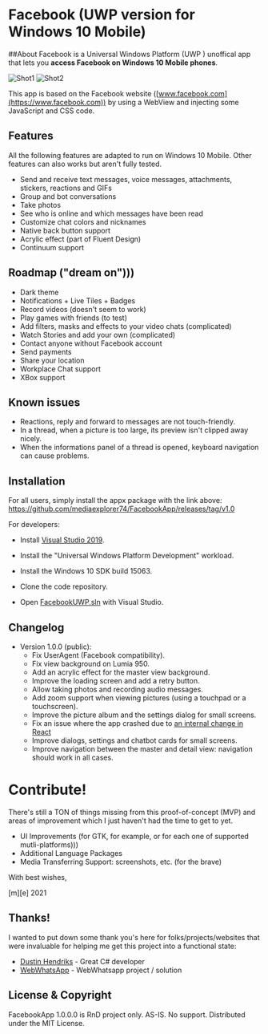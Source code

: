 # Facebook (UWP version for Windows 10 Mobile)


##About
Facebook is a Universal Windows Platform (UWP ) unoffical app that lets you **access Facebook on Windows 10 Mobile phones**.

![Shot1](/Images/shot1.png)
![Shot2](/Images/shot2.png)

This app is based on the Facebook website ([www.facebook.com](https://www.facebook.com)) by using a WebView and injecting some JavaScript and CSS code.


## Features

All the following features are adapted to run on Windows 10 Mobile. Other features can also works but aren't fully tested.

- Send and receive text messages, voice messages, attachments, stickers, reactions and GIFs
- Group and bot conversations
- Take photos
- See who is online and which messages have been read
- Customize chat colors and nicknames
- Native back button support
- Acrylic effect (part of Fluent Design)
- Continuum support


## Roadmap ("dream on")))

- Dark theme
- Notifications + Live Tiles + Badges
- Record videos (doesn't seem to work)
- Play games with friends (to test)
- Add filters, masks and effects to your video chats (complicated)
- Watch Stories and add your own (complicated)
- Contact anyone without Facebook account
- Send payments
- Share your location
- Workplace Chat support
- XBox support


## Known issues

- Reactions, reply and forward to messages are not touch-friendly.
- In a thread, when a picture is too large, its preview isn't clipped away nicely.
- When the informations panel of a thread is opened, keyboard navigation can cause problems.


## Installation

For all users, simply install the appx package with the link above:
https://github.com/mediaexplorer74/FacebookApp/releases/tag/v1.0

For developers:
- Install [Visual Studio 2019](https://developer.microsoft.com/en-us/windows/downloads).

- Install the "Universal Windows Platform Development" workload.

- Install the Windows 10 SDK build 15063.

- Clone the code repository.

- Open [FacebookUWP.sln](/FacebookUWP.sln) with Visual Studio.


## Changelog

- Version 1.0.0 (public):
  - Fix UserAgent (Facebook compatibility). 
  - Fix view background on Lumia 950. 
  - Add an acrylic effect for the master view background.
  - Improve the loading screen and add a retry button.
  - Allow taking photos and recording audio messages.
  - Add zoom support when viewing pictures (using a touchpad or a touchscreen).
  - Improve the picture album and the settings dialog for small screens.
  - Fix an issue where the app crashed due to [an internal change in React](https://github.com/facebook/react/pull/18377)
  - Improve dialogs, settings and chatbot cards for small screens.
  - Improve navigation between the master and detail view: navigation should work in all cases.
  

 # Contribute!
There's still a TON of things missing from this proof-of-concept (MVP) and areas of improvement 
which I just haven't had the time to get to yet.
- UI Improvements (for GTK, for example, or for each one of supported mutli-platforms)))
- Additional Language Packages
- Media Transferring Support: screenshots, etc. (for the brave)


With best wishes,

  [m][e] 2021


## Thanks!
I wanted to put down some thank you's here for folks/projects/websites that were invaluable 
for helping me get this project into a functional state:
- [Dustin Hendriks](https://github.com/jetspiking/) - Great C# developer
- [WebWhatsApp](https://github.com/jetspiking/WindowsPhone_WebWhatsApp/) - WebWhatsapp project / solution


## License & Copyright

FacebookApp 1.0.0.0 is RnD project only. AS-IS. No support. Distributed under the MIT License.  

